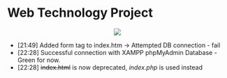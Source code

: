 # Web Technology Project
<p align="center"> 
<img src="https://preview.ibb.co/d2X3kV/Untitled.png">
</p>
<ul>
<li>[21:49] Added form tag to index.htm -> Attempted DB connection - fail </li>
<li>[22:28] Successful connection with XAMPP phpMyAdmin Database - Green for now. </li>
<li>[22:28] <s>index.html</s> is now deprecated, <i>index.php</i> is used instead
</ul>

